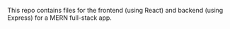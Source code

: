 This repo contains files for the frontend (using React) and backend (using Express) for a MERN full-stack app.
